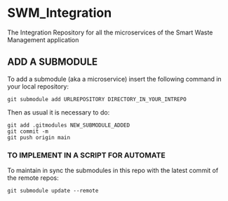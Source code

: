 # SWM_Integration
The Integration Repository for all the microservices of the Smart Waste Management application

## ADD A SUBMODULE
To add a submodule (aka a microservice) insert the following command in your local repository:
```
git submodule add URLREPOSITORY DIRECTORY_IN_YOUR_INTREPO
```

Then as usual it is necessary to do:
```
git add .gitmodules NEW_SUBMODULE_ADDED
git commit -m
git push origin main
```

### TO IMPLEMENT IN A SCRIPT FOR AUTOMATE
To maintain in sync the submodules in this repo with the latest commit of the remote repos:
```
git submodule update --remote
```

